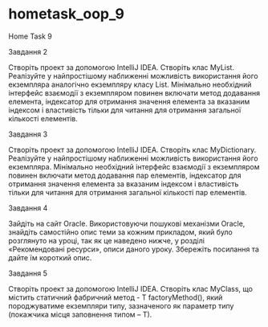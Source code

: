 # hometask_oop_9
Home Task 9 


Завдання 2 

Створіть проект за допомогою IntelliJ IDEA. Створіть клас MyList. 
Реалізуйте у найпростішому наближенні можливість використання його екземпляра аналогічно екземпляру класу List. 
Мінімально необхідний інтерфейс взаємодії з екземпляром повинен включати метод додавання елемента, 
індексатор для отримання значення елемента за вказаним індексом і властивість тільки для читання для отримання загальної кількості елементів.

Завдання 3 

Створіть проект за допомогою IntelliJ IDEA. Створіть клас MyDictionary. 
Реалізуйте у найпростішому наближенні можливість використання його екземпляра. 
Мінімально необхідний інтерфейс взаємодії з екземпляром повинен включати метод додавання пар елементів, 
індексатор для отримання значення елемента за вказаним індексом і властивість 
тільки для читання для отримання загальної кількості пар елементів.

Завдання 4 


Зайдіть на сайт Oracle. Використовуючи пошукові механізми Oracle, знайдіть самостійно опис теми за кожним прикладом, 
який було розглянуто на уроці, так як це наведено нижче, у розділі «Рекомендовані ресурси», описи даного уроку. 
Збережіть посилання та дайте їм короткий опис.

Завдання 5

Створіть проект за допомогою IntelliJ IDEA. Створіть клас MyClass, 
що містить статичний фабричний метод - T factoryMethod(), 
який породжуватиме екземпляри типу, зазначеного як параметр типу (покажчика місця заповнення типом – Т).
